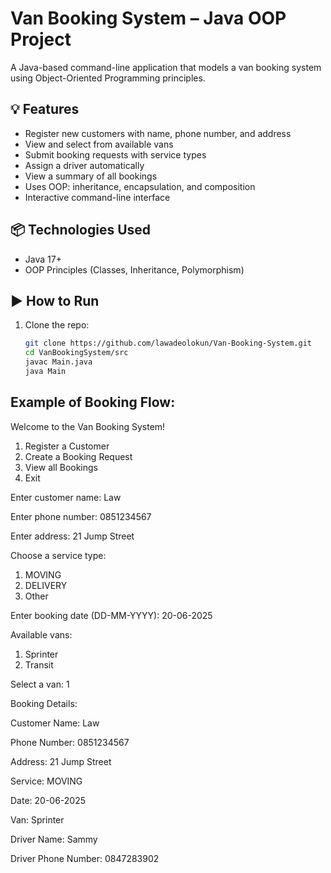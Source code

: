 # Van Booking System – Java OOP Project

A Java-based command-line application that models a van booking system using Object-Oriented Programming principles.

## 💡 Features

- Register new customers with name, phone number, and address
- View and select from available vans 
- Submit booking requests with service types
- Assign a driver automatically
- View a summary of all bookings
- Uses OOP: inheritance, encapsulation, and composition
- Interactive command-line interface

## 📦 Technologies Used

- Java 17+
- OOP Principles (Classes, Inheritance, Polymorphism)

## ▶️ How to Run

1. Clone the repo:
   ```bash
   git clone https://github.com/lawadeolokun/Van-Booking-System.git
   cd VanBookingSystem/src
   javac Main.java
   java Main

## Example of Booking Flow:

Welcome to the Van Booking System!
1. Register a Customer
2. Create a Booking Request
3. View all Bookings
4. Exit

Enter customer name: Law

Enter phone number: 0851234567

Enter address: 21 Jump Street

Choose a service type:
1. MOVING
2. DELIVERY
3. Other

Enter booking date (DD-MM-YYYY): 20-06-2025

Available vans:
1. Sprinter
2. Transit

Select a van: 1

Booking Details:

Customer Name: Law

Phone Number: 0851234567

Address: 21 Jump Street

Service: MOVING

Date: 20-06-2025

Van: Sprinter

Driver Name: Sammy

Driver Phone Number: 0847283902
